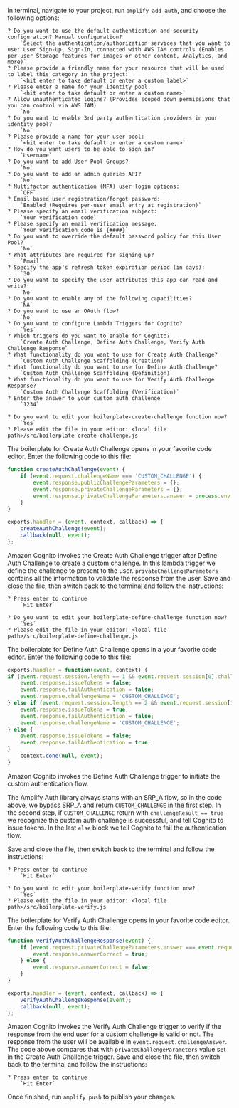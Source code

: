 In terminal, navigate to your project, run `amplify add auth`, and choose the following options:


```terminal
? Do you want to use the default authentication and security configuration? Manual configuration?
    `Select the authentication/authorization services that you want to use: User Sign-Up, Sign-In, connected with AWS IAM controls (Enables per-user Storage features for images or other content, Analytics, and more)`
? Please provide a friendly name for your resource that will be used to label this category in the project: 
    `<hit enter to take default or enter a custom label>`
? Please enter a name for your identity pool. 
    `<hit enter to take default or enter a custom name>`
? Allow unauthenticated logins? (Provides scoped down permissions that you can control via AWS IAM) 
    `No`
? Do you want to enable 3rd party authentication providers in your identity pool? 
    `No`
? Please provide a name for your user pool:
    `<hit enter to take default or enter a custom name>`
? How do you want users to be able to sign in? 
    `Username`
? Do you want to add User Pool Groups? 
    `No`
? Do you want to add an admin queries API? 
    `No`
? Multifactor authentication (MFA) user login options: 
    `OFF`
? Email based user registration/forgot password: 
    `Enabled (Requires per-user email entry at registration)`
? Please specify an email verification subject: 
    `Your verification code`
? Please specify an email verification message: 
    `Your verification code is {####}`
? Do you want to override the default password policy for this User Pool? 
    `No`
? What attributes are required for signing up? 
    `Email`
? Specify the app's refresh token expiration period (in days): 
    `30`
? Do you want to specify the user attributes this app can read and write? 
    `No`
? Do you want to enable any of the following capabilities? 
    `NA`
? Do you want to use an OAuth flow? 
    `No`
? Do you want to configure Lambda Triggers for Cognito? 
    `Yes`
? Which triggers do you want to enable for Cognito? 
    `Create Auth Challenge, Define Auth Challenge, Verify Auth Challenge Response`
? What functionality do you want to use for Create Auth Challenge?
    `Custom Auth Challenge Scaffolding (Creation)`
? What functionality do you want to use for Define Auth Challenge? 
    `Custom Auth Challenge Scaffolding (Definition)`
? What functionality do you want to use for Verify Auth Challenge Response? 
    `Custom Auth Challenge Scaffolding (Verification)`
? Enter the answer to your custom auth challenge 
    `1234`

? Do you want to edit your boilerplate-create-challenge function now? 
    `Yes`
? Please edit the file in your editor: <local file path>/src/boilerplate-create-challenge.js
```
The boilerplate for Create Auth Challenge opens in your favorite code editor. Enter the following code to this file:

```js
function createAuthChallenge(event) {
    if (event.request.challengeName === 'CUSTOM_CHALLENGE') {
        event.response.publicChallengeParameters = {};
        event.response.privateChallengeParameters = {};
        event.response.privateChallengeParameters.answer = process.env.CHALLENGEANSWER;
    }
}

exports.handler = (event, context, callback) => {
    createAuthChallenge(event);
    callback(null, event);
};
```
Amazon Cognito invokes the Create Auth Challenge trigger after Define Auth Challenge to create a custom challenge. In this lambda trigger we define the challenge to present to the user. `privateChallengeParameters` contains all the information to validate the response from the user.
Save and close the file, then switch back to the terminal and follow the instructions:

```
? Press enter to continue
    `Hit Enter`

? Do you want to edit your boilerplate-define-challenge function now? 
    `Yes`
? Please edit the file in your editor: <local file path>/src/boilerplate-define-challenge.js
```
The boilerplate for Define Auth Challenge opens in a your favorite code editor. Enter the following code to this file:

```js
exports.handler = function(event, context) {
if (event.request.session.length == 1 && event.request.session[0].challengeName == 'SRP_A') {
    event.response.issueTokens = false;
    event.response.failAuthentication = false;
    event.response.challengeName = 'CUSTOM_CHALLENGE';
} else if (event.request.session.length == 2 && event.request.session[1].challengeName == 'CUSTOM_CHALLENGE' && event.request.session[1].challengeResult == true) {
    event.response.issueTokens = true;
    event.response.failAuthentication = false;
    event.response.challengeName = 'CUSTOM_CHALLENGE';
} else {
    event.response.issueTokens = false;
    event.response.failAuthentication = true;
}
    context.done(null, event);
}
```
Amazon Cognito invokes the Define Auth Challenge trigger to initiate the custom authentication flow.

The Amplify Auth library always starts with an SRP_A flow, so in the code above, we bypass SRP_A and return `CUSTOM_CHALLENGE` in the first step. In the second step, if `CUSTOM_CHALLENGE` return with `challengeResult == true` we recognize the custom auth challenge is successful, and tell Cognito to issue tokens. In the last `else` block we tell Cognito to fail the authentication flow.

Save and close the file, then switch back to the terminal and follow the instructions:

```
? Press enter to continue
    `Hit Enter`

? Do you want to edit your boilerplate-verify function now?
    `Yes`
? Please edit the file in your editor: <local file path>/src/boilerplate-verify.js
```
The boilerplate for Verify Auth Challenge opens in your favorite code editor. Enter the following code to this file:

```js
function verifyAuthChallengeResponse(event) {
    if (event.request.privateChallengeParameters.answer === event.request.challengeAnswer) {
        event.response.answerCorrect = true;
    } else {
        event.response.answerCorrect = false;
    }
}

exports.handler = (event, context, callback) => {
    verifyAuthChallengeResponse(event);
    callback(null, event);
};
```
Amazon Cognito invokes the Verify Auth Challenge trigger to verify if the response from the end user for a custom challenge is valid or not. The response from the user will be available in `event.request.challengeAnswer`. The code above compares that with `privateChallengeParameters` value set in the Create Auth Challenge trigger.
Save and close the file, then switch back to the terminal and follow the instructions:

```
? Press enter to continue
    `Hit Enter`
```

Once finished, run `amplify push` to publish your changes.
